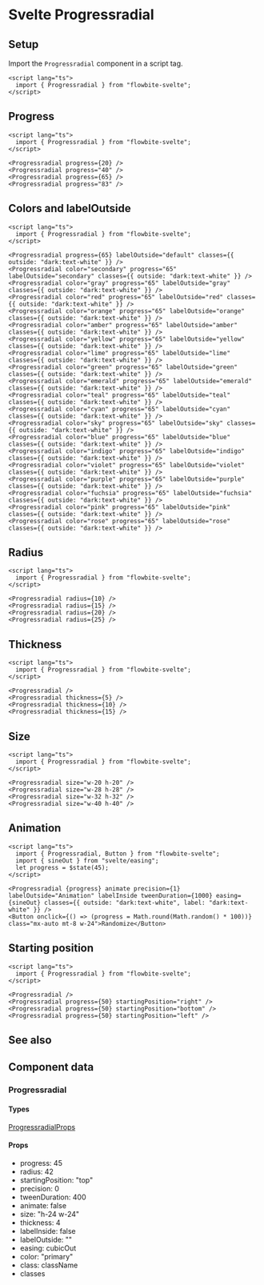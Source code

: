 # Svelte Progressradial


## Setup

Import the `Progressradial` component in a script tag.

```svelte
<script lang="ts">
  import { Progressradial } from "flowbite-svelte";
</script>
```

## Progress

```svelte
<script lang="ts">
  import { Progressradial } from "flowbite-svelte";
</script>

<Progressradial progress={20} />
<Progressradial progress="40" />
<Progressradial progress={65} />
<Progressradial progress="83" />
```

## Colors and labelOutside

```svelte
<script lang="ts">
  import { Progressradial } from "flowbite-svelte";
</script>

<Progressradial progress={65} labelOutside="default" classes={{ outside: "dark:text-white" }} />
<Progressradial color="secondary" progress="65" labelOutside="secondary" classes={{ outside: "dark:text-white" }} />
<Progressradial color="gray" progress="65" labelOutside="gray" classes={{ outside: "dark:text-white" }} />
<Progressradial color="red" progress="65" labelOutside="red" classes={{ outside: "dark:text-white" }} />
<Progressradial color="orange" progress="65" labelOutside="orange" classes={{ outside: "dark:text-white" }} />
<Progressradial color="amber" progress="65" labelOutside="amber" classes={{ outside: "dark:text-white" }} />
<Progressradial color="yellow" progress="65" labelOutside="yellow" classes={{ outside: "dark:text-white" }} />
<Progressradial color="lime" progress="65" labelOutside="lime" classes={{ outside: "dark:text-white" }} />
<Progressradial color="green" progress="65" labelOutside="green" classes={{ outside: "dark:text-white" }} />
<Progressradial color="emerald" progress="65" labelOutside="emerald" classes={{ outside: "dark:text-white" }} />
<Progressradial color="teal" progress="65" labelOutside="teal" classes={{ outside: "dark:text-white" }} />
<Progressradial color="cyan" progress="65" labelOutside="cyan" classes={{ outside: "dark:text-white" }} />
<Progressradial color="sky" progress="65" labelOutside="sky" classes={{ outside: "dark:text-white" }} />
<Progressradial color="blue" progress="65" labelOutside="blue" classes={{ outside: "dark:text-white" }} />
<Progressradial color="indigo" progress="65" labelOutside="indigo" classes={{ outside: "dark:text-white" }} />
<Progressradial color="violet" progress="65" labelOutside="violet" classes={{ outside: "dark:text-white" }} />
<Progressradial color="purple" progress="65" labelOutside="purple" classes={{ outside: "dark:text-white" }} />
<Progressradial color="fuchsia" progress="65" labelOutside="fuchsia" classes={{ outside: "dark:text-white" }} />
<Progressradial color="pink" progress="65" labelOutside="pink" classes={{ outside: "dark:text-white" }} />
<Progressradial color="rose" progress="65" labelOutside="rose" classes={{ outside: "dark:text-white" }} />
```

## Radius

```svelte
<script lang="ts">
  import { Progressradial } from "flowbite-svelte";
</script>

<Progressradial radius={10} />
<Progressradial radius={15} />
<Progressradial radius={20} />
<Progressradial radius={25} />
```

## Thickness

```svelte
<script lang="ts">
  import { Progressradial } from "flowbite-svelte";
</script>

<Progressradial />
<Progressradial thickness={5} />
<Progressradial thickness={10} />
<Progressradial thickness={15} />
```

## Size

```svelte
<script lang="ts">
  import { Progressradial } from "flowbite-svelte";
</script>

<Progressradial size="w-20 h-20" />
<Progressradial size="w-28 h-28" />
<Progressradial size="w-32 h-32" />
<Progressradial size="w-40 h-40" />
```

## Animation

```svelte
<script lang="ts">
  import { Progressradial, Button } from "flowbite-svelte";
  import { sineOut } from "svelte/easing";
  let progress = $state(45);
</script>

<Progressradial {progress} animate precision={1} labelOutside="Animation" labelInside tweenDuration={1000} easing={sineOut} classes={{ outside: "dark:text-white", label: "dark:text-white" }} />
<Button onclick={() => (progress = Math.round(Math.random() * 100))} class="mx-auto mt-8 w-24">Randomize</Button>
```

## Starting position

```svelte
<script lang="ts">
  import { Progressradial } from "flowbite-svelte";
</script>

<Progressradial />
<Progressradial progress={50} startingPosition="right" />
<Progressradial progress={50} startingPosition="bottom" />
<Progressradial progress={50} startingPosition="left" />
```

## See also

<Seealso links={relatedLinks} />

## Component data

### Progressradial

#### Types

[ProgressradialProps](https://github.com/themesberg/flowbite-svelte/blob/main/src/lib/types.ts#L1260)

#### Props

- progress: 45
- radius: 42
- startingPosition: "top"
- precision: 0
- tweenDuration: 400
- animate: false
- size: "h-24 w-24"
- thickness: 4
- labelInside: false
- labelOutside: ""
- easing: cubicOut
- color: "primary"
- class: className
- classes

